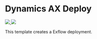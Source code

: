 # Dynamics AX Deploy

<a href="https://portal.azure.com/#create/Microsoft.Template/uri/https%3A%2F%2Fraw.githubusercontent.com%2Fdjpericsson%2FexCustomerDeploy%2Fmaster%2FcustomerDeployment.json" target="_blank">
    <img src="http://azuredeploy.net/deploybutton.png"/>
</a>

<a href="http://armviz.io/#/?load=https%3A%2F%2Fraw.githubusercontent.com%2Fdjpericsson%2FexCustomerDeploy%2Fmaster%2FcustomerDeployment.json" target="_blank">
    <img src="http://armviz.io/visualizebutton.png"/>
</a>

This template creates a Exflow deployment.